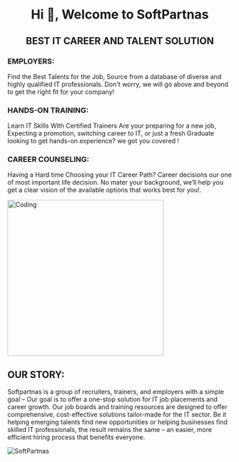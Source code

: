 <h1 align="center">Hi 👋, Welcome to SoftPartnas</h1>
<h2 align="center">BEST IT CAREER AND TALENT SOLUTION</h2>

### EMPLOYERS:
Find the Best Talents for the Job, Source from a database of diverse and highly qualified IT professionals. Don't worry, we will go above and beyond to get the right fit for your company!
  
### HANDS-ON TRAINING:
Learn IT Skills With Certified Trainers
Are your preparing for a new job, Expecting a promotion, switching career to IT, or just a fresh Graduate looking to get hands-on experience? we got you covered !
  
### CAREER COUNSELING:
Having a Hard time Choosing your IT Career Path?
Career decisions our one of most important life decision. No mater your background, we’ll help you get a clear vision of the available options that works best for you!.

<img align="center" alt="Coding" width="350" src= "[https://cdn.dribbble.com/users/1019864/screenshots/3079099/codeloop.gif](https://drive.google.com/file/d/19Q1u6G5SqkoAWzzn2vdDbBWOhabreNqX/view?usp=share_link)">

## OUR STORY:
  
Softpartnas is a group of recruiters, trainers, and employers with a simple goal – Our goal is to offer a one-stop solution for IT job placements and career growth. Our job boards and training resources are designed to offer comprehensive, cost-effective solutions tailor-made for the IT sector. Be it helping emerging talents find new opportunities or helping businesses find skilled IT professionals, the result remains the same – an easier, more efficient hiring process that benefits everyone.</h2>
<p align="left"> <img src="https://komarev.com/ghpvc/?username=SoftPaartnas&label=Profile%20views&color=0e75b6&style=flat" alt="SoftPartnas" /> </p>
